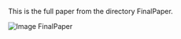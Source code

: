 This is the full paper from the directory FinalPaper.

![Image FinalPaper](./FinalPaper/Giotta_Final.png)


